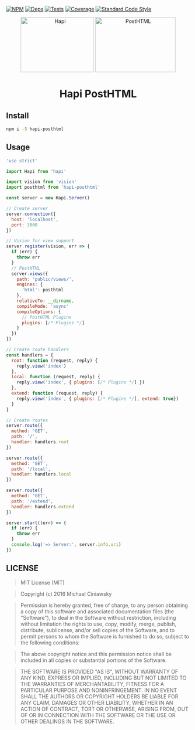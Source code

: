 [![NPM][npm]][npm-url]
[![Deps][deps]][deps-url]
[![Tests][travis]][travis-url]
[![Coverage][cover]][cover-url]
[![Standard Code Style][style]][style-url]

<div align="center">
  <img width="200" height="150" title="Hapi" src="https://worldvectorlogo.com/logos/hapi.svg" />
  <img width="220" height="150" title="PostHTML" src="http://posthtml.github.io/posthtml/logo.svg">
  <h1>Hapi PostHTML</h1>
</div>

## Install

```bash
npm i -S hapi-posthtml
```

## Usage

```js
'use strict'

import Hapi from 'hapi'

import vision from 'vision'
import posthtml from 'hapi-posthtml'

const server = new Hapi.Server()

// Create server
server.connection({
  host: 'localhost',
  port: 3000
})

// Vision for view support
server.register(vision, err => {
  if (err) {
    throw err
  }
  // PostHTML
  server.views({
    path: 'public/views/',
    engines: {
      'html': posthtml
    },
    relativeTo: __dirname,
    compileMode: 'async'
    compileOptions: {
      // PostHTML Plugins
      plugins: [/* Plugins */]
    }
  })
})

// Create route handlers
const handlers = {
  root: function (request, reply) {
    reply.view('index')
  },
  local: function (request, reply) {
    reply.view('index', { plugins: [/* Plugins */] })
  },
  extend: function (request, reply) {
    reply.view('index', { plugins: [/* Plugins */], extend: true})
  }
}

// Create routes
server.route({
  method: 'GET',
  path: '/',
  handler: handlers.root
})

server.route({
  method: 'GET',
  path: '/local',
  handler: handlers.local
})

server.route({
  method: 'GET',
  path: '/extend',
  handler: handlers.extend
})

server.start((err) => {
  if (err) {
    throw err
  }
  console.log('=> Server:', server.info.uri)
})
```

## LICENSE

> MIT License (MIT)

> Copyright (c) 2016 Michael Ciniawsky

> Permission is hereby granted, free of charge, to any person obtaining a copy
of this software and associated documentation files (the "Software"), to deal
in the Software without restriction, including without limitation the rights
to use, copy, modify, merge, publish, distribute, sublicense, and/or sell
copies of the Software, and to permit persons to whom the Software is
furnished to do so, subject to the following conditions:

> The above copyright notice and this permission notice shall be included in all
copies or substantial portions of the Software.

> THE SOFTWARE IS PROVIDED "AS IS", WITHOUT WARRANTY OF ANY KIND, EXPRESS OR
IMPLIED, INCLUDING BUT NOT LIMITED TO THE WARRANTIES OF MERCHANTABILITY,
FITNESS FOR A PARTICULAR PURPOSE AND NONINFRINGEMENT. IN NO EVENT SHALL THE
AUTHORS OR COPYRIGHT HOLDERS BE LIABLE FOR ANY CLAIM, DAMAGES OR OTHER
LIABILITY, WHETHER IN AN ACTION OF CONTRACT, TORT OR OTHERWISE, ARISING FROM,
OUT OF OR IN CONNECTION WITH THE SOFTWARE OR THE USE OR OTHER DEALINGS IN THE
SOFTWARE.

[npm]: https://img.shields.io/npm/v/hapi-posthtml.svg
[npm-url]: https://npmjs.com/package/hapi-posthtml

[deps]: https://david-dm.org/posthtml/hapi-posthtml.svg
[deps-url]: https://david-dm.org/posthtml/hapi-posthtml

[style]: https://img.shields.io/badge/code%20style-standard-yellow.svg
[style-url]: http://standardjs.com/

[travis]: http://img.shields.io/travis/posthtml/hapi-posthtml.svg
[travis-url]: https://travis-ci.org/posthtml/hapi-posthtml

[cover]: https://coveralls.io/repos/github/posthtml/hapi-posthtml/badge.svg?branch=master
[cover-url]: https://coveralls.io/github/posthtml/hapi-posthtml?branch=master
